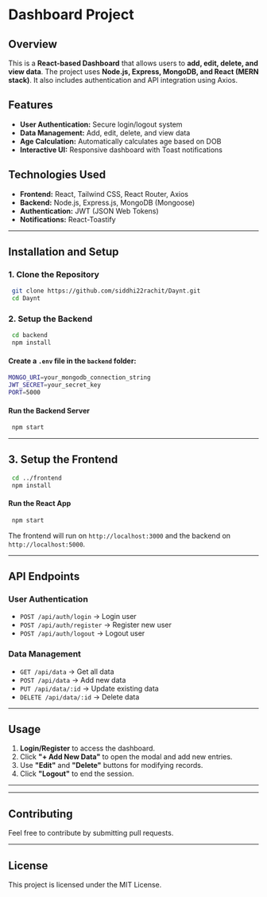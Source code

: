 # Dashboard Project

## Overview
This is a **React-based Dashboard** that allows users to **add, edit, delete, and view data**. The project uses **Node.js, Express, MongoDB, and React (MERN stack)**. It also includes authentication and API integration using Axios.

## Features
- **User Authentication:** Secure login/logout system
- **Data Management:** Add, edit, delete, and view data
- **Age Calculation:** Automatically calculates age based on DOB
- **Interactive UI:** Responsive dashboard with Toast notifications

## Technologies Used
- **Frontend:** React, Tailwind CSS, React Router, Axios
- **Backend:** Node.js, Express.js, MongoDB (Mongoose)
- **Authentication:** JWT (JSON Web Tokens)
- **Notifications:** React-Toastify

---
## Installation and Setup

### **1. Clone the Repository**
```sh
 git clone https://github.com/siddhi22rachit/Daynt.git
 cd Daynt
```

### **2. Setup the Backend**
```sh
 cd backend
 npm install
```

#### **Create a `.env` file in the `backend` folder:**
```sh
MONGO_URI=your_mongodb_connection_string
JWT_SECRET=your_secret_key
PORT=5000
```

#### **Run the Backend Server**
```sh
 npm start
```

---
## **3. Setup the Frontend**
```sh
 cd ../frontend
 npm install
```

#### **Run the React App**
```sh
 npm start
```

The frontend will run on `http://localhost:3000` and the backend on `http://localhost:5000`.

---
## **API Endpoints**
### **User Authentication**
- `POST /api/auth/login` → Login user
- `POST /api/auth/register` → Register new user
- `POST /api/auth/logout` → Logout user

### **Data Management**
- `GET /api/data` → Get all data
- `POST /api/data` → Add new data
- `PUT /api/data/:id` → Update existing data
- `DELETE /api/data/:id` → Delete data

---
## **Usage**
1. **Login/Register** to access the dashboard.
2. Click **"+ Add New Data"** to open the modal and add new entries.
3. Use **"Edit"** and **"Delete"** buttons for modifying records.
4. Click **"Logout"** to end the session.

---

---
## **Contributing**
Feel free to contribute by submitting pull requests.

---
## **License**
This project is licensed under the MIT License.

